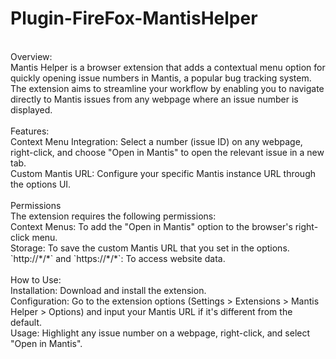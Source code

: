 # Plugin-FireFox-MantisHelper
<br>
Overview:<br>
Mantis Helper is a browser extension that adds a contextual menu option for quickly opening issue numbers in Mantis, a popular bug tracking system. The extension aims to streamline your workflow by enabling you to navigate directly to Mantis issues from any webpage where an issue number is displayed.<br>
<br>
Features:<br>
Context Menu Integration: Select a number (issue ID) on any webpage, right-click, and choose "Open in Mantis" to open the relevant issue in a new tab.<br>
Custom Mantis URL: Configure your specific Mantis instance URL through the options UI.<br>
<br>
Permissions<br>
The extension requires the following permissions:<br>
Context Menus: To add the "Open in Mantis" option to the browser's right-click menu.<br>
Storage: To save the custom Mantis URL that you set in the options.<br>
`http://*/*` and `https://*/*`: To access website data.<br>
<br>
How to Use:<br>
Installation: Download and install the extension.<br>
Configuration: Go to the extension options (Settings > Extensions > Mantis Helper > Options) and input your Mantis URL if it's different from the default.<br>
Usage: Highlight any issue number on a webpage, right-click, and select "Open in Mantis".<br>
